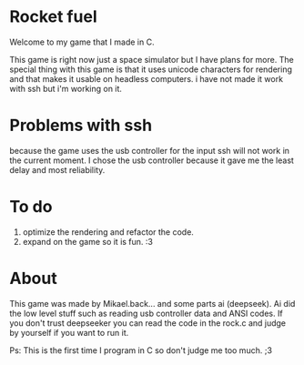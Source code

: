 # Rocket fuel
Welcome to my game that I made in C.

This game is right now just a space simulator but I have plans for more.
The special thing with this game is that it uses unicode characters for rendering and that makes it usable on headless computers.
i have not made it work with ssh but i'm working on it.



# Problems with ssh
because the game uses the usb controller for the input ssh will not work in the current moment.
I chose the usb controller because it gave me the least delay and most reliability.




# To do
1. optimize the rendering and refactor the code.
2. expand on the game so it is fun.  :3





# About
This game was made by Mikael.back... and some parts ai (deepseek).
Ai did the low level stuff such as reading usb controller data and ANSI codes.
If you don't trust deepseeker you can read the code in the rock.c and judge by yourself if you want to run it.

Ps: This is the first time I program in C so don't judge me too much. ;3
